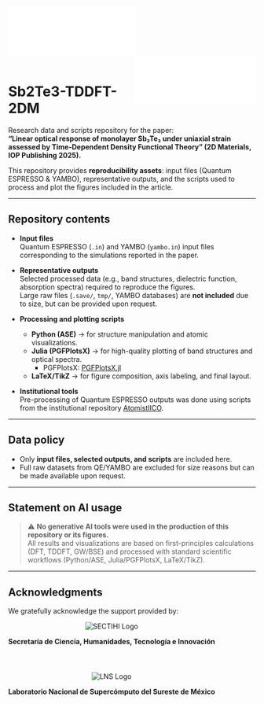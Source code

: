 <img align="left" src="https://github.com/NanophotonIICOs/.github/blob/main/profile/images/Escudo.png">
<img align="right" src="https://github.com/NanophotonIICOs/.github/blob/main/profile/images/uaslp-1.png">
<br><br><br><br><br><br>

# Sb2Te3-TDDFT-2DM  

Research data and scripts repository for the paper:  
**“Linear optical response of monolayer Sb₂Te₃ under uniaxial strain assessed by Time-Dependent Density Functional Theory” (2D Materials, IOP Publishing 2025).**  

This repository provides **reproducibility assets**: input files (Quantum ESPRESSO & YAMBO), representative outputs, and the scripts used to process and plot the figures included in the article.  

---

## Repository contents  

- **Input files**  
  Quantum ESPRESSO (`.in`) and YAMBO (`yambo.in`) input files corresponding to the simulations reported in the paper.  

- **Representative outputs**  
  Selected processed data (e.g., band structures, dielectric function, absorption spectra) required to reproduce the figures.  
  Large raw files (`.save/`, `tmp/`, YAMBO databases) are **not included** due to size, but can be provided upon request.  

- **Processing and plotting scripts**  
  - **Python (ASE)** → for structure manipulation and atomic visualizations.  
  - **Julia (PGFPlotsX)** → for high-quality plotting of band structures and optical spectra.  
    - PGFPlotsX: [PGFPlotsX.jl](https://kristofferc.github.io/PGFPlotsX.jl/stable/)  
  - **LaTeX/TikZ** → for figure composition, axis labeling, and final layout.  

- **Institutional tools**  
  Pre-processing of Quantum ESPRESSO outputs was done using scripts from the institutional repository [AtomistIICO](https://github.com/NanophotonIICOs/AtomistIICO).  

---


## Data policy  

- Only **input files, selected outputs, and scripts** are included here.  
- Full raw datasets from QE/YAMBO are excluded for size reasons but can be made available upon request.  

---

## Statement on AI usage  

> ⚠️ **No generative AI tools were used in the production of this repository or its figures.**  
> All results and visualizations are based on first-principles calculations (DFT, TDDFT, GW/BSE) and processed with standard scientific workflows (Python/ASE, Julia/PGFPlotsX, LaTeX/TikZ).  

---


<h2>Acknowledgments</h2>

<p>We gratefully acknowledge the support provided by:</p>

<div style="display: flex; align-items: center; gap: 40px; flex-wrap: wrap;">
  <div style="text-align: center;">
    <img src="https://secihti.mx/wp-content/uploads/2024/12/logotipo_SCyT_color_803x97px_v02.svg" alt="SECTIHI Logo" style="height: 80px;">
    <p><strong>Secretaría de Ciencia, Humanidades, Tecnología e Innovación</strong></p>
  </div>
  
  <div style="text-align: center;">
    <img src="http://registro.lnsa.buap.mx/imagenes/LNS.png" alt="LNS Logo" style="height: 80px;">
    <p><strong>Laboratorio Nacional de Supercómputo del Sureste de México</strong></p>
  </div>
</div>

